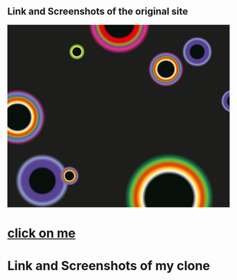 ## Link and Screenshots of the original site

<a href="https://www.butterfly.tt/">
<img src="./src/assets/homeBg.png" alt="image of screenshot">
  <h1>click on me</h1>
</a>

# Link and Screenshots of my clone  
